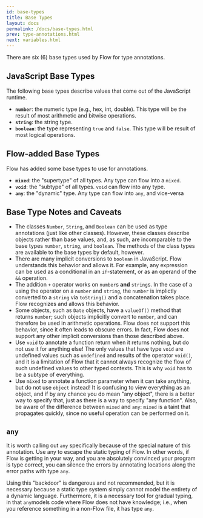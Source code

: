 ```yaml
---
id: base-types
title: Base Types
layout: docs
permalink: /docs/base-types.html
prev: type-annotations.html
next: variables.html
---
```


There are six (6) base types used by Flow for type annotations.

## JavaScript Base Types

The following base types describe values that come out of the JavaScript
runtime.

- **`number`**: the numeric type (e.g., hex, int, double). This type will be
the result of most arithmetic and bitwise operations.
- **`string`**: the string type.
- **`boolean`**: the type representing `true` and `false`. This type will be
result of most logical operations.

## Flow-added Base Types

Flow has added some base types to use for annotations.

- **`mixed`**: the "supertype" of all types. Any type can flow into a `mixed`.
- **`void`**: the "subtype" of all types. `void` can flow into any type.
- **`any`**: the "dynamic" type. Any type can flow into `any`, and vice-versa

## Base Type Notes and Caveats

- The classes `Number`, `String`, and `Boolean` can be used as type 
annotations (just like other classes). However, these classes describe objects rather than base values, and, as such, are incomparable to the base types
`number`, `string`, and `boolean`. The methods of the class types are available
to the base types by default, however.
- There are many implicit conversions to `boolean` in JavaScript. Flow
understands this behavior and allows it. For example, any expression can be
used as a conditional in an `if`-statement, or as an operand of the `&&`
operation.
- The addition `+` operator works on `number`s **and** `string`s. In the case
of a using the operator on a `number` and `string`, the `number` is implictly
converted to a `string` via `toString()` and a concatenation takes place. Flow
recognizes and allows this behavior.
- Some objects, such as `Date` objects, have a `valueOf()` method that returns 
`number`; such objects implicitly convert to `number`, and can therefore be 
used in arithmetic operations. Flow does not support this behavior, since it 
often leads to obscure errors. In fact, Flow does not support any other implicit conversions than those described above.
-  Use `void` to annotate a function return when it returns nothing, but do 
not use it for anything else! The only values that have type `void` are 
undefined values such as `undefined` and results of the operator `void()`, and 
it is a limitation of Flow that it cannot always recognize the flow of such 
undefined values to other typed contexts. This is why `void` has to be a subtype of everything.
- Use `mixed` to annotate a function parameter when it can take anything, but 
do not use `object` instead! It is confusing to view everything as an object, 
and if by any chance you do mean "any object", there is a better way to 
specify that, just as there is a way to specify "any function". Also, be aware 
of the difference between `mixed` and `any`: `mixed` is a taint that 
propagates quickly, since no useful operation can be performed on it.

## `any`

It is worth calling out `any` specifically because of the special nature of
this annotation. Use any to escape the static typing of Flow. In other words, 
if Flow is getting in your way, and you are absolutely convinced your program 
is type correct, you can silence the errors by annotating locations along the 
error paths with type `any`.

Using this "backdoor" is dangerous and not recommended, but it is necessary 
because a static type system simply cannot model the entirety of a dynamic
language. Furthermore, it is a necessary tool for gradual typing, in that `any`models code where Flow does not have knowledge; i.e., when you reference 
something in a non-Flow file, it has type `any`.
